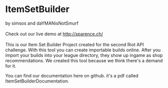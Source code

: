 # ItemSetBuilder

by simsos and daYMANisNotSmurf
<br><br>
Check out our live demo at http://sparence.ch/
<br><br>
This is our Item Set Builder Project created for the second Riot API challenge.
With this tool you can create importable builds online.
After you import your builds into your league directory, they show up ingame as shop recommendations.
We created this tool because we think there's a demand for it. <br> 

You can find our documentation here on github. it's a pdf called ItemSetBuilderDocumentation.



